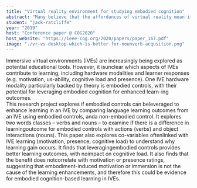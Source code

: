 ```yaml
---
title: "Virtual reality environment for studying embodied cognition"
abstract: "Many believe that the affordances of virtual reality mean it could be superior to traditional interfaces for learning, but is there evidence for language acquisition?"
student: "jack-ratcliffe"
year: "2019"
host: "Conference paper @ COG2020"
host_website: "https://ieee-cog.org/2020/papers/paper_167.pdf"
image: "./vr-vs-desktop-which-is-better-for-nounverb-acqusition.png"
---
```

Immersive virtual environments (IVEs) are increasingly being explored as potential educational tools. However, it isunclear  which  aspects  of  IVEs  contribute  to  learning,  including hardware  modalities  and  learner  responses  (e.g.  motivation,  us-ability, cognitive load and presence). One IVE hardware modality particularly  backed  by  theory  is  embodied  controls,  with  their potential for leveraging embodied cognition for enhanced learn-ing  outcomes.  
This  research project  explores  if  embodied  controls  can  beleveraged to enhance learning in an IVE by comparing language learning  outcomes  from  an  IVE  using  embodied  controls,  anda  non-embodied  control.  It  explores  two  words  classes  –  verbs and  nouns  –  to  examine  if  there  is  a  difference  in  learningoutcome  for  embodied  controls  with  actions  (verbs)  and  object interactions (nouns). This paper also explores co-variables oftenlinked  with  IVE  learning  (motivation,  presence,  cognitive  load) to understand why learning gain occurs. It finds that leveragingembodied  controls  provides  better  learning  outcomes,  with  noimpact  on  cognitive  load.  It  also  finds  that  the  benefit  does  notcorrelate  with  motivation  or  presence  ratings,  suggesting  that embodiment-induced motivation or immersion is not the cause of the learning enhancements, and therefore this could be evidence for embodied cognition-based  learning  in  IVEs.